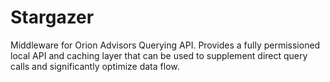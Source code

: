 # Stargazer
Middleware for Orion Advisors Querying API. Provides a fully permissioned local API and caching layer that can be used to supplement direct query calls and significantly optimize data flow.
